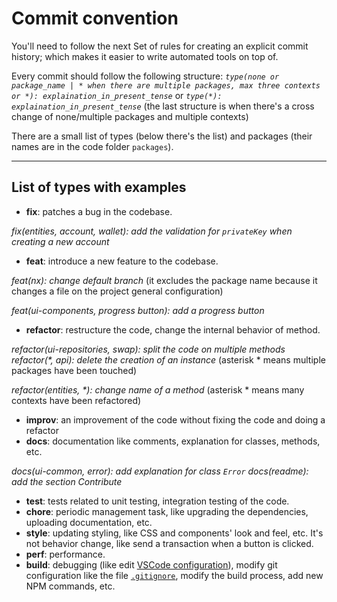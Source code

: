 # Commit convention

You'll need to follow the next Set of rules for creating an explicit commit history; which makes it easier to write automated tools on top of.

Every commit should follow the following structure:
_`type(none or package_name | * when there are multiple packages, max three contexts or *): explaination_in_present_tense`_ or _`type(*): explaination_in_present_tense`_ (the last structure is when there's a cross change of none/multiple packages and multiple contexts)

There are a small list of types (below there's the list) and packages (their names are in the code folder `packages`).

---

## List of types with examples

- **fix**: patches a bug in the codebase.

_fix(entities, account, wallet): add the validation for `privateKey` when creating a new account_

- **feat**: introduce a new feature to the codebase.

_feat(nx): change default branch_ (it excludes the package name because it changes a file on the project general configuration)

_feat(ui-components, progress button): add a progress button_

- **refactor**: restructure the code, change the internal behavior of method.

_refactor(ui-repositories, swap): split the code on multiple methods_
_refactor(*, api): delete the creation of an instance_ (asterisk * means multiple packages have been touched)

_refactor(entities, *): change name of a method_ (asterisk * means many contexts have been refactored)

- **improv**: an improvement of the code without fixing the code and doing a refactor
- **docs**: documentation like comments, explanation for classes, methods, etc.

_docs(ui-common, error): add explanation for class `Error`_
_docs(readme): add the section Contribute_

- **test**: tests related to unit testing, integration testing of the code.
- **chore**: periodic management task, like upgrading the dependencies, uploading documentation, etc.
- **style**: updating styling, like CSS and components' look and feel, etc. It's not behavior change, like send a transaction when a button is clicked.
- **perf**: performance.
- **build**: debugging (like edit [VSCode configuration](https://github.com/Future-Wallet/skia-wallet/blob/main/.vscode)), modify git configuration like the file [`.gitignore`](https://github.com/Future-Wallet/skia-wallet/blob/main/.gitignore), modify the build process, add new NPM commands, etc.
